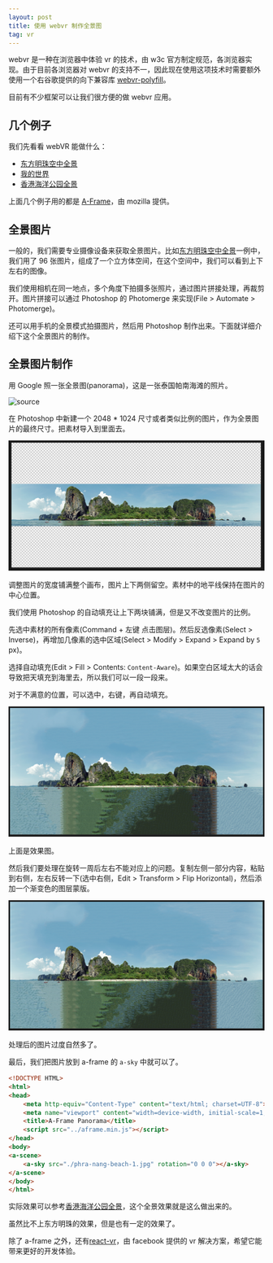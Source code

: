 ```yaml
---
layout: post
title: 使用 webvr 制作全景图 
tag: vr
---
```


webvr 是一种在浏览器中体验 vr 的技术，由 w3c 官方制定规范，各浏览器实现。由于目前各浏览器对 webvr 的支持不一，因此现在使用这项技术时需要额外使用一个右谷歌提供的向下兼容库 [webvr-polyfill](https://github.com/googlevr/webvr-polyfill)。

目前有不少框架可以让我们很方便的做 webvr 应用。

## 几个例子

我们先看看 webVR 能做什么：

- [东方明珠空中全景](https://vivaxy.github.io/course/webvr/a-frame-shanghai-oriental-pearl/)
- [我的世界](https://vivaxy.github.io/course/webvr/a-frame-minecraft/)
- [香港海洋公园全景](https://vivaxy.github.io/course/webvr/a-frame-panorama/)

上面几个例子用的都是 [A-Frame](https://github.com/aframevr/aframe)，由 mozilla 提供。

## 全景图片

一般的，我们需要专业摄像设备来获取全景图片。比如[东方明珠空中全景](https://vivaxy.github.io/course/webvr/a-frame-shanghai-oriental-pearl/)一例中，我们用了 96 张图片，组成了一个立方体空间，在这个空间中，我们可以看到上下左右的图像。

我们使用相机在同一地点，多个角度下拍摄多张照片，通过图片拼接处理，再裁剪开。图片拼接可以通过 Photoshop 的 Photomerge 来实现(File > Automate > Photomerge)。

还可以用手机的全景模式拍摄图片，然后用 Photoshop 制作出来。下面就详细介绍下这个全景图片的制作。

## 全景图片制作

用 Google 照一张全景图(panorama)，这是一张泰国帕南海滩的照片。

![source](/image/2017-04-23-webvr-panorama/Phra-Nang-beach.jpg)

在 Photoshop 中新建一个 2048 * 1024 尺寸或者类似比例的图片，作为全景图片的最终尺寸。把素材导入到里面去。

![step 1](/image/2017-04-23-webvr-panorama/step-1.png)

调整图片的宽度铺满整个画布，图片上下两侧留空。素材中的地平线保持在图片的中心位置。

我们使用 Photoshop 的自动填充让上下两块铺满，但是又不改变图片的比例。

先选中素材的所有像素(Command + 左键 点击图层)。然后反选像素(Select > Inverse)，再增加几像素的选中区域(Select > Modify > Expand > Expand by `5` px)。

选择自动填充(Edit > Fill > Contents: `Content-Aware`)。如果空白区域太大的话会导致把天填充到海里去，所以我们可以一段一段来。

对于不满意的位置，可以选中，右键，再自动填充。

![step 2](/image/2017-04-23-webvr-panorama/step-2.png)

上面是效果图。

然后我们要处理在旋转一周后左右不能对应上的问题。复制左侧一部分内容，粘贴到右侧，左右反转一下(选中右侧，Edit > Transform > Flip Horizontal)，然后添加一个渐变色的图层蒙版。

![step 3](/image/2017-04-23-webvr-panorama/step-3.png)

处理后的图片过度自然多了。

最后，我们把图片放到 a-frame 的 `a-sky` 中就可以了。

```html
<!DOCTYPE HTML>
<html>
<head>
    <meta http-equiv="Content-Type" content="text/html; charset=UTF-8">
    <meta name="viewport" content="width=device-width, initial-scale=1, maximum-scale=1, user-scalable=0">
    <title>A-Frame Panorama</title>
    <script src="../aframe.min.js"></script>
</head>
<body>
<a-scene>
    <a-sky src="./phra-nang-beach-1.jpg" rotation="0 0 0"></a-sky>
</a-scene>
</body>
</html>
```

实际效果可以参考[香港海洋公园全景](https://vivaxy.github.io/course/webvr/a-frame-panorama/)，这个全景效果就是这么做出来的。

虽然比不上东方明珠的效果，但是也有一定的效果了。

除了 a-frame 之外，还有[react-vr](https://facebook.github.io/react-vr/)，由 facebook 提供的 vr 解决方案，希望它能带来更好的开发体验。
